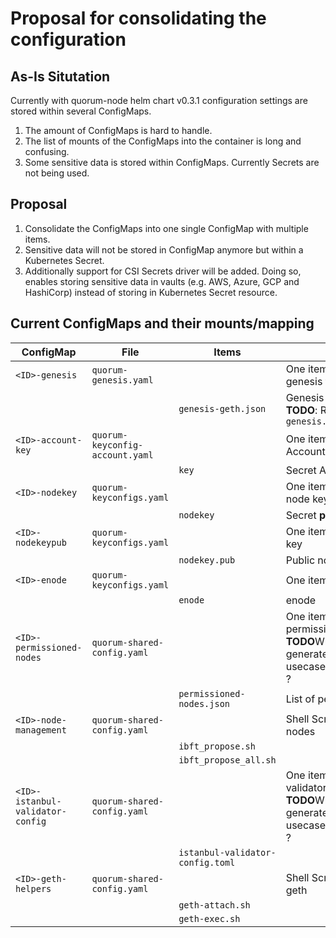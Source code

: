 # Proposal for consolidating the configuration

## As-Is Situtation

Currently with quorum-node helm chart v0.3.1 configuration settings are stored within several ConfigMaps.

1. The amount of ConfigMaps is hard to handle.
2. The list of mounts of the ConfigMaps into the container is long and confusing.
3. Some sensitive data is stored within ConfigMaps. Currently Secrets are not being used.

## Proposal

1. Consolidate the ConfigMaps into one single ConfigMap with multiple items.
2. Sensitive data will not be stored in ConfigMap anymore but within a Kubernetes Secret.
3. Additionally support for CSI Secrets driver will be added. Doing so, enables storing sensitive data in vaults (e.g. AWS, Azure, GCP and HashiCorp) instead of storing in Kubernetes Secret resource.

## Current ConfigMaps and their mounts/mapping

|ConfigMap|File|Items|Description|
|---------|----|-----|-----------|
|`<ID>-genesis`|`quorum-genesis.yaml`||One item with content of genesis file.|
|||`genesis-geth.json`| Genesis file in JSON Format. **TODO**: Rename to `genesis.json`|
|`<ID>-account-key`|`quorum-keyconfig-account.yaml`||One item with secret Account key|
|||`key`|Secret Account Key|
|`<ID>-nodekey`|`quorum-keyconfigs.yaml`||One item secret with **private** node key|
|||`nodekey`|Secret **private** node key|
|`<ID>-nodekeypub`|`quorum-keyconfigs.yaml`||One item with public node key|
|||`nodekey.pub`|Public node key|
|`<ID>-enode`|`quorum-keyconfigs.yaml`||One item with enode|
|||`enode`|enode|
|`<ID>-permissioned-nodes`|`quorum-shared-config.yaml`||One item with list of permissioned nodes. **TODO**Why will list only be generated if usecase=updatePartnersInfo ?|
|||`permissioned-nodes.json`|List of permissioned nodes|
|`<ID>-node-management`|`quorum-shared-config.yaml`||Shell Scripts for managing nodes|
|||`ibft_propose.sh`||
|||`ibft_propose_all.sh`||
|`<ID>-istanbul-validator-config`|`quorum-shared-config.yaml`||One item with istanbul-validator-config.toml. **TODO**Why will data only be generated if usecase=updatePartnersInfo ?|
|||`istanbul-validator-config.toml`||
|`<ID>-geth-helpers`|`quorum-shared-config.yaml`||Shell Scripts for ease use of geth|
|||`geth-attach.sh`||
|||`geth-exec.sh`||

